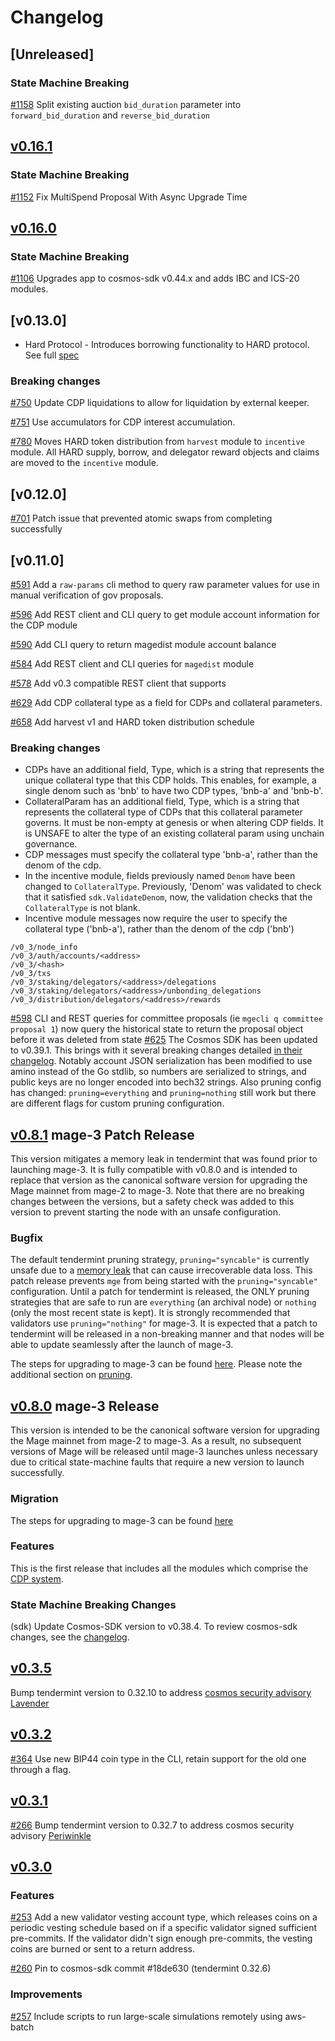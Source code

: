 <!--
Guiding Principles:

Changelogs are for humans, not machines.
There should be an entry for every single version.
The same types of changes should be grouped.
Versions and sections should be linkable.
The latest version comes first.
The release date of each version is displayed.
Mention whether you follow Semantic Versioning.

Usage:

Change log entries are to be added to the Unreleased section under the
appropriate stanza (see below). Each entry should ideally include a tag and
the Github issue reference in the following format:

* (<tag>) \#<issue-number> message

The issue numbers will later be link-ified during the release process so you do
not have to worry about including a link manually, but you can if you wish.

Types of changes (Stanzas):

"Features" for new features.
"Improvements" for changes in existing functionality.
"Deprecated" for soon-to-be removed features.
"Bug Fixes" for any bug fixes.
"Client Breaking" for breaking CLI commands and REST routes.
"State Machine Breaking" for breaking the AppState

Ref: https://keepachangelog.com/en/1.0.0/
-->

# Changelog

## [Unreleased]

### State Machine Breaking
[\#1158](https://github.com/Mage-Coven/mage/pull/1158) Split existing auction `bid_duration` parameter into `forward_bid_duration` and `reverse_bid_duration`

## [v0.16.1](https://github.com/Mage-Coven/mage/releases/tag/v0.16.1)

### State Machine Breaking

[\#1152](https://github.com/Mage-Coven/mage/pull/1152) Fix MultiSpend Proposal With Async Upgrade Time 

## [v0.16.0](https://github.com/Mage-Coven/mage/releases/tag/v0.16.0)

### State Machine Breaking
[\#1106](https://github.com/Mage-Coven/mage/pull/1106) Upgrades app to cosmos-sdk v0.44.x and adds IBC and ICS-20 modules. 

## [v0.13.0]

* Hard Protocol - Introduces borrowing functionality to HARD protocol. See full [spec](https://github.com/Mage-Coven/mage/tree/master/x/hard/spec)

### Breaking changes

[\#750](https://github.com/Mage-Coven/mage/pull/750) Update CDP liquidations to allow for liquidation by external keeper.

[\#751](https://github.com/Mage-Coven/mage/pull/751) Use accumulators for CDP interest accumulation.

[\#780](https://github.com/Mage-Coven/mage/pull/780) Moves HARD token distribution from `harvest` module to `incentive` module. All HARD supply, borrow, and delegator reward objects and claims are moved to the `incentive` module.



## [v0.12.0]

[\#701](https://github.com/Mage-Coven/mage/pull/701) Patch issue that prevented atomic swaps from completing successfully
## [v0.11.0]

[\#591](https://github.com/Mage-Coven/mage/pull/591) Add a `raw-params` cli method to query raw parameter values for use in manual verification of gov proposals.

[\#596](https://github.com/Mage-Coven/mage/pull/596) Add REST client and CLI query to get module account information for the CDP module

[\#590](https://github.com/Mage-Coven/mage/pull/590) Add CLI query to return magedist module account balance

[\#584](https://github.com/Mage-Coven/mage/pulls/584) Add REST client and CLI queries for `magedist` module

[\#578](https://github.com/Mage-Coven/mage/pulls/578) Add v0.3 compatible REST client that supports

[\#629](https://github.com/Mage-Coven/mage/pulls/629) Add CDP collateral type as a field for CDPs and collateral parameters.

[\#658](https://github.com/Mage-Coven/mage/pulls/658) Add harvest v1 and HARD token distribution schedule

### Breaking changes

* CDPs have an additional field, Type, which is a string that represents the unique collateral type that this CDP holds. This enables, for example, a single denom such as 'bnb' to have two CDP types, 'bnb-a' and 'bnb-b'.
* CollateralParam has an additional field, Type, which is a string that represents the collateral type of CDPs that this collateral parameter governs. It must be non-empty at genesis or when altering CDP fields. It is UNSAFE to alter the type of an existing collateral param using unchain governance.
* CDP messages must specify the collateral type 'bnb-a', rather than the denom of the cdp.
* In the incentive module, fields previously named `Denom` have been changed to `CollateralType`. Previously, 'Denom' was validated to check that it satisfied `sdk.ValidateDenom`, now, the validation checks that the `CollateralType` is not blank.
* Incentive module messages now require the user to specify the collateral type ('bnb-a'), rather than the denom of the cdp ('bnb')

```plaintext
/v0_3/node_info
/v0_3/auth/accounts/<address>
/v0_3/<hash>
/v0_3/txs
/v0_3/staking/delegators/<address>/delegations
/v0_3/staking/delegators/<address>/unbonding_delegations
/v0_3/distribution/delegators/<address>/rewards
```

[\#598](https://github.com/Mage-Coven/mage/pulls/598) CLI and REST queries for committee proposals (ie `mgecli q committee proposal 1`) now query the historical state to return the proposal object before it was deleted from state
[\#625](https://github.com/Mage-Coven/mage/pull/625) The Cosmos SDK has been updated to v0.39.1. This brings with it several breaking changes detailed [in their changelog](https://github.com/cosmos/cosmos-sdk/blob/v0.39.1/CHANGELOG.md). Notably account JSON serialization has been modified to use amino instead of the Go stdlib, so numbers are serialized to strings, and public keys are no longer encoded into bech32 strings. Also pruning config has changed: `pruning=everything` and `pruning=nothing` still work but there are different flags for custom pruning configuration.

## [v0.8.1](https://github.com/Mage-Coven/mage/releases/tag/v0.8.1) mage-3 Patch Release

This version mitigates a memory leak in tendermint that was found prior to launching mage-3. It is fully compatible with v0.8.0 and is intended to replace that version as the canonical software version for upgrading the Mage mainnet from mage-2 to mage-3. Note that there are no breaking changes between the versions, but a safety check was added to this version to prevent starting the node with an unsafe configuration.

### Bugfix

The default tendermint pruning strategy, `pruning="syncable"` is currently unsafe due to a [memory leak](https://github.com/tendermint/iavl/issues/256) that can cause irrecoverable data loss. This patch release prevents `mge` from being started with the `pruning="syncable"` configuration. Until a patch for tendermint is released, the ONLY pruning strategies that are safe to run are `everything` (an archival node) or `nothing` (only the most recent state is kept). It is strongly recommended that validators use `pruning="nothing"` for mage-3. It is expected that a patch to tendermint will be released in a non-breaking manner and that nodes will be able to update seamlessly after the launch of mage-3.

The steps for upgrading to mage-3 can be found [here](https://github.com/Mage-Coven/mage/blob/v0.10.0/contrib/mage-3/migration.md). Please note the additional section on [pruning](https://github.com/Mage-Coven/mage/blob/v0.10.0/contrib/mage-3/migration.md#Pruning).

## [v0.8.0](https://github.com/Mage-Coven/mage/releases/tag/v0.8.0) mage-3 Release

This version is intended to be the canonical software version for upgrading the Mage mainnet from mage-2 to mage-3. As a result, no subsequent versions of Mage will be released until mage-3 launches unless necessary due to critical state-machine faults that require a new version to launch successfully.

### Migration

The steps for upgrading to mage-3 can be found [here](https://github.com/Mage-Coven/mage/blob/v0.10.0/contrib/mage-3/migration.md)

### Features

This is the first release that includes all the modules which comprise the [CDP system](https://docs.mage.io/).

### State Machine Breaking Changes

(sdk) Update Cosmos-SDK version to v0.38.4. To review cosmos-sdk changes, see the [changelog](https://github.com/cosmos/cosmos-sdk/blob/v0.38.4/CHANGELOG.md).


## [v0.3.5](https://github.com/Mage-Coven/mage/releases/tag/v0.3.5)

Bump tendermint version to 0.32.10 to address [cosmos security advisory Lavender](https://forum.cosmos.network/t/cosmos-mainnet-security-advisory-lavender/3511)

## [v0.3.2](https://github.com/Mage-Coven/mage/releases/tag/v0.3.2)

[\#364](https://github.com/Mage-Coven/mage/pulls/364)  Use new BIP44 coin type in the CLI, retain support for the old one through a flag.

## [v0.3.1](https://github.com/Mage-Coven/mage/releases/tag/v0.3.1)

[\#266](https://github.com/Mage-Coven/mage/pulls/266) Bump tendermint version to 0.32.7 to address cosmos security advisory [Periwinkle](https://forum.cosmos.network/t/cosmos-mainnet-security-advisory-periwinkle/2911)

## [v0.3.0](https://github.com/Mage-Coven/mage/releases/tag/v0.3.0)

### Features

[\#253](https://github.com/Mage-Coven/mage/pulls/253) Add a new validator vesting account type, which releases coins on a periodic vesting schedule based on if a specific validator signed sufficient pre-commits. If the validator didn't sign enough pre-commits, the vesting coins are burned or sent to a return address.

[\#260](https://github.com/Mage-Coven/mage/pulls/260) Pin to cosmos-sdk commit #18de630 (tendermint 0.32.6)

### Improvements

[\#257](https://github.com/Mage-Coven/mage/pulls/257) Include scripts to run large-scale simulations remotely using aws-batch
